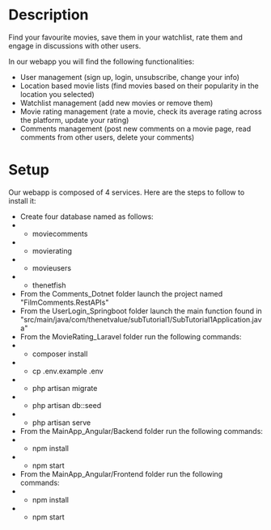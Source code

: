 # Description

Find your favourite movies, save them in your watchlist, rate them and engage in discussions with other users.

In our webapp you will find the following functionalities:
  + User management (sign up, login, unsubscribe, change your info)
  + Location based movie lists (find movies based on their popularity in the location you selected)
  + Watchlist management (add new movies or remove them)
  + Movie rating management (rate a movie, check its average rating across the platform, update your rating)
  + Comments management (post new comments on a movie page, read comments from other users, delete your comments)

# Setup

Our webapp is composed of 4 services. Here are the steps to follow to install it:
  + Create four database named as follows:
  + + moviecomments
  + + movierating
  + + movieusers
  + + thenetfish
  + From the Comments_Dotnet folder launch the project named "FilmComments.RestAPIs"
  + From the UserLogin_Springboot folder launch the main function found in "src/main/java/com/thenetvalue/subTutorial1/SubTutorial1Application.java"
  + From the MovieRating_Laravel folder run the following commands:
  + + composer install
  + + cp .env.example .env
  + + php artisan migrate
  + + php artisan db::seed
  + + php artisan serve
  + From the MainApp_Angular/Backend folder run the following commands:
  + + npm install
  + + npm start
  + From the MainApp_Angular/Frontend folder run the following commands:
  + + npm install
  + + npm start
